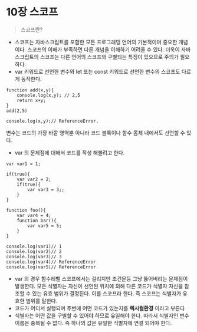 # 10장 스코프
> 스코프란?
- 스코프는 자바스크립트를 포함한 모든 프로그래밍 언어의 기본적이며 중요한 개념이다.
스코프의 이해가 부족하면 다른 개념을 이해하기 어려울 수 있다. 더욱이 자바스크립트의 스코프는 다른 언어의 스코프와 구별되는 특징이 있으므로 주의가 필요하다. 
- var 키워드로 선언한 변수와 let 또는 const 키워드로 선언한 변수의 스코프도 다르게 동작한다.
``` 
function add(x,y){
    console.log(x,y); // 2,5
    return x+y;
}
add(2,5)

console.log(x,y);// ReferenceError.
```
변수는 코드의 가장 바깥 영역뿐 아니라 코드 블록이나 함수 몸체 내에서도 선언할 수 있다.
- var 의 문제점에 대해서 코드를 작성 해볼려고 한다.
```
var var1 = 1;

if(true){
    var var2 = 2;
    if(true){
        var var3 = 3;;
    }
}

function foo(){
    var var4 = 4;
    function bar(){
        var var5 = 5;
    }
}

console.log(var1)// 1
console.log(var2)// 2
console.log(var3)// 3 
console.log(var4)// ReferenceError
console.log(var5)// ReferenceError
```
- var 의 경우 함수레벨 스코프에서는 걸리지만 조건문등 그냥 뚫어버리는 문제점이 발생한다.
모든 식별자는 자신이 선언된 위치에 의해 다른 코드가 식별자 자신을 참조할 수 있는 유효 범위가 결정된다. 이를 스코프라 한다. 즉 스코프는 식별자가 유효한 범위를 말한다.
- 코드가 어디서 실행되며 주변에 어떤 코드가 있는지를 **렉시컬환경** 이라고 부른다 
- 식별자는 어떤 값을 구별할 수 있어야 하므로 유일해야 한다. 따라서 식별자인 변수 이름은 중복될 수 없다. 
즉 하나의 값은 유일한 식별자에 연결 되어야 한다.
